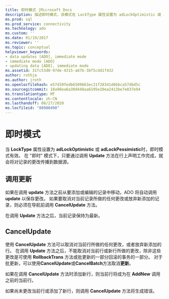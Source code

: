 ```yaml
---
title: 即时模式 |Microsoft Docs
description: 描述即时模式，该模式在 LockType 属性设置为 adLockOptimistic 或 adLockPessimistic 时有效。
ms.prod: sql
ms.prod_service: connectivity
ms.technology: ado
ms.custom: ''
ms.date: 01/19/2017
ms.reviewer: ''
ms.topic: conceptual
helpviewer_keywords:
- data updates [ADO], immediate mode
- immediate mode [ADO]
- updating data [ADO], immediate mode
ms.assetid: 31fc53d0-97de-4315-a87b-3bf5cdd1f432
author: rothja
ms.author: jroth
ms.openlocfilehash: e57d39fedb6509663ec21f28341d6bbca57dbd5c
ms.sourcegitcommit: 18a98ea6a30d448aa6195e10ea2413be7e837e94
ms.translationtype: MT
ms.contentlocale: zh-CN
ms.lasthandoff: 08/27/2020
ms.locfileid: "88980498"
---
```

# <a name="immediate-mode"></a>即时模式
当 **LockType** 属性设置为 **adLockOptimistic** 或 **adLockPessimistic**时，即时模式有效。 在 "即时" 模式下，只要通过调用 **Update** 方法在行上声明工作完成，就会将对记录的更改传播到数据源。  
  
## <a name="calling-update"></a>调用更新  
 如果在调用 **update** 方法之前从要添加或编辑的记录中移动，ADO 将自动调用 **update** 以保存更改。 如果要取消对当前记录所做的任何更改或放弃新添加的记录，则必须在导航前调用 **CancelUpdate** 方法。  
  
 在调用 **Update** 方法之后，当前记录保持为最新。  
  
## <a name="cancelupdate"></a>CancelUpdate  
 使用 **CancelUpdate** 方法可以取消对当前行所做的任何更改，或者放弃新添加的行。 在调用 **Update** 方法之后，不能取消对当前行或新行所做的更改，除非这些更改是可使用 **RollbackTrans** 方法或批更新的一部分回滚的事务的一部分。 对于批更新，可以使用**CancelUpdate**或**CancelBatch**方法取消**更新**。  
  
 如果在调用 **CancelUpdate** 方法时添加新行，则当前行将成为在 **AddNew** 调用之前的当前行。  
  
 如果尚未更改当前行或添加了新行，则调用 **CancelUpdate** 方法将生成错误。
